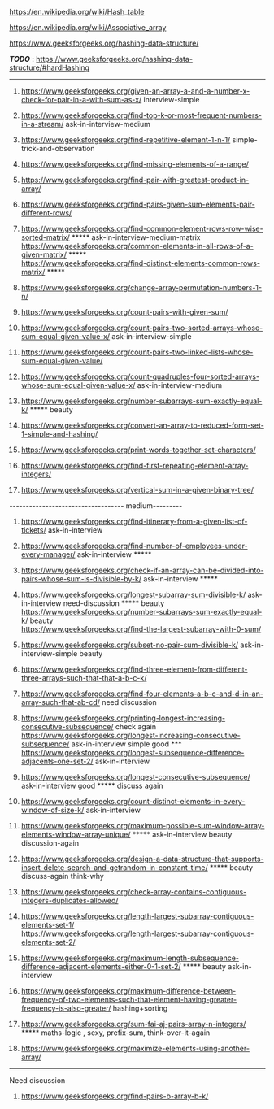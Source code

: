 https://en.wikipedia.org/wiki/Hash_table

https://en.wikipedia.org/wiki/Associative_array

https://www.geeksforgeeks.org/hashing-data-structure/


***TODO*** : https://www.geeksforgeeks.org/hashing-data-structure/#hardHashing

------------------------------------------------------------------------------------------------------------

1) https://www.geeksforgeeks.org/given-an-array-a-and-a-number-x-check-for-pair-in-a-with-sum-as-x/ interview-simple

2) https://www.geeksforgeeks.org/find-top-k-or-most-frequent-numbers-in-a-stream/ ask-in-interview-medium

3) https://www.geeksforgeeks.org/find-repetitive-element-1-n-1/ simple-trick-and-observation

4) https://www.geeksforgeeks.org/find-missing-elements-of-a-range/

5) https://www.geeksforgeeks.org/find-pair-with-greatest-product-in-array/

6) https://www.geeksforgeeks.org/find-pairs-given-sum-elements-pair-different-rows/

7) https://www.geeksforgeeks.org/find-common-element-rows-row-wise-sorted-matrix/ *****  ask-in-interview-medium-matrix\
https://www.geeksforgeeks.org/common-elements-in-all-rows-of-a-given-matrix/ ***** \
https://www.geeksforgeeks.org/find-distinct-elements-common-rows-matrix/ *****

8) https://www.geeksforgeeks.org/change-array-permutation-numbers-1-n/

9) https://www.geeksforgeeks.org/count-pairs-with-given-sum/

10) https://www.geeksforgeeks.org/count-pairs-two-sorted-arrays-whose-sum-equal-given-value-x/ ask-in-interview-simple

11) https://www.geeksforgeeks.org/count-pairs-two-linked-lists-whose-sum-equal-given-value/

12) https://www.geeksforgeeks.org/count-quadruples-four-sorted-arrays-whose-sum-equal-given-value-x/ ask-in-interview-medium

13) https://www.geeksforgeeks.org/number-subarrays-sum-exactly-equal-k/ ***** beauty

14) https://www.geeksforgeeks.org/convert-an-array-to-reduced-form-set-1-simple-and-hashing/

15) https://www.geeksforgeeks.org/print-words-together-set-characters/

16) https://www.geeksforgeeks.org/find-first-repeating-element-array-integers/

17) https://www.geeksforgeeks.org/vertical-sum-in-a-given-binary-tree/


----------------------------------- medium---------

1) https://www.geeksforgeeks.org/find-itinerary-from-a-given-list-of-tickets/ ask-in-interview

2) https://www.geeksforgeeks.org/find-number-of-employees-under-every-manager/ ask-in-interview *****

3) https://www.geeksforgeeks.org/check-if-an-array-can-be-divided-into-pairs-whose-sum-is-divisible-by-k/ ask-in-interview *****

4) https://www.geeksforgeeks.org/longest-subarray-sum-divisible-k/ ask-in-interview need-discussion ***** beauty
https://www.geeksforgeeks.org/number-subarrays-sum-exactly-equal-k/ beauty \
https://www.geeksforgeeks.org/find-the-largest-subarray-with-0-sum/

5) https://www.geeksforgeeks.org/subset-no-pair-sum-divisible-k/ ask-in-interview-simple beauty

6) https://www.geeksforgeeks.org/find-three-element-from-different-three-arrays-such-that-that-a-b-c-k/

7) https://www.geeksforgeeks.org/find-four-elements-a-b-c-and-d-in-an-array-such-that-ab-cd/ need discussion

8) https://www.geeksforgeeks.org/printing-longest-increasing-consecutive-subsequence/ check again \
https://www.geeksforgeeks.org/longest-increasing-consecutive-subsequence/ ask-in-interview simple good *** \
https://www.geeksforgeeks.org/longest-subsequence-difference-adjacents-one-set-2/ ask-in-interview

9) https://www.geeksforgeeks.org/longest-consecutive-subsequence/ ask-in-interview good ***** discuss again

10) https://www.geeksforgeeks.org/count-distinct-elements-in-every-window-of-size-k/ ask-in-interview

11) https://www.geeksforgeeks.org/maximum-possible-sum-window-array-elements-window-array-unique/ ***** ask-in-interview
beauty discussion-again

12) https://www.geeksforgeeks.org/design-a-data-structure-that-supports-insert-delete-search-and-getrandom-in-constant-time/
***** beauty discuss-again think-why

13) https://www.geeksforgeeks.org/check-array-contains-contiguous-integers-duplicates-allowed/

14) https://www.geeksforgeeks.org/length-largest-subarray-contiguous-elements-set-1/ \
https://www.geeksforgeeks.org/length-largest-subarray-contiguous-elements-set-2/

15) https://www.geeksforgeeks.org/maximum-length-subsequence-difference-adjacent-elements-either-0-1-set-2/ ***** beauty ask-in-interview

16) https://www.geeksforgeeks.org/maximum-difference-between-frequency-of-two-elements-such-that-element-having-greater-frequency-is-also-greater/ hashing+sorting

17) https://www.geeksforgeeks.org/sum-fai-aj-pairs-array-n-integers/ ***** maths-logic , sexy, prefix-sum, think-over-it-again

18) https://www.geeksforgeeks.org/maximize-elements-using-another-array/

--------------------------------------------------------------------------------------------------------------

Need discussion

1) https://www.geeksforgeeks.org/find-pairs-b-array-b-k/

